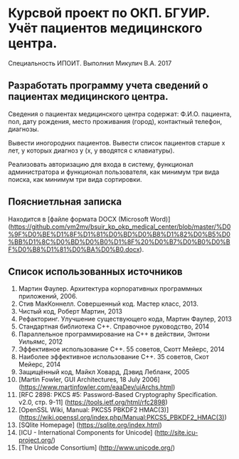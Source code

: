 # Курсвой проект по ОКП. БГУИР. Учёт пациентов медицинского центра.
Специальность ИПОИТ.
Выполнил Микулич В.А. 2017

## Разработать программу учета сведений о пациентах медицинского центра.

Сведения о пациентах медицинского центра содержат: Ф.И.О. пациента, пол, дату рождения, место проживания (город), контактный телефон, диагнозы. 

Вывести иногородних пациентов.
Вывести список пациентов старше х лет, у которых диагноз у (х, у вводятся с клавиатуры).

Реализовать авторизацию для входа в систему, функционал администратора и функционал пользователя, как минимум три вида поиска, как минимум три вида сортировки.

## Поясниетльная записка
Находится в [файле формата DOCX (Microsoft Word)] (https://github.com/vm2mv/bsuir_kp_okp_medical_center/blob/master/%D0%9F%D0%BE%D1%8F%D1%81%D0%BD%D0%B8%D1%82%D0%B5%D0%BB%D1%8C%D0%BD%D0%B0%D1%8F%20%D0%B7%D0%B0%D0%BF%D0%B8%D1%81%D0%BA%D0%B0.docx).

## Список использованных источников

1.	Мартин Фаулер. Архитектура корпоративных программных приложений, 2006.
2.	Стив МакКоннелл. Совершенный код. Мастер класс, 2013.
3.	Чистый код, Роберт Мартин, 2013
4.	Рефакторинг. Улучшение существующего кода, Мартин Фаулер, 2013
5.	Стандартная библиотека С++. Справочное руководство, 2014
6.	Параллельное программирование на С++ в действии, Энтони Уильямс, 2012
7.	Эффективное использование С++. 55 советов, Скотт Мейерс, 2014
8.	Наиболее эффективное использование С++. 35 советов, Скот Мейерс, 2014
9.	Защищённый код, Майкл Ховард, Дэвид Лебланк, 2005
10.	[Martin Fowler, GUI Architectures, 18 July 2006] (https://www.martinfowler.com/eaaDev/uiArchs.html)
11.	[RFC 2898: PKCS #5: Password-Based Cryptography Specification. v2.0, стр. 9-11] (https://tools.ietf.org/html/rfc2898)
12.	[OpenSSL Wiki, Manual: PKCS5 PBKDF2 HMAC(3)] (https://wiki.openssl.org/index.php/Manual:PKCS5_PBKDF2_HMAC(3))
13.	[SQlite Homepage] (https://sqlite.org/index.html)
14.	[ICU - International Components for Unicode] (http://site.icu-project.org/)
15.	[The Unicode Consortium] (http://www.unicode.org/)
